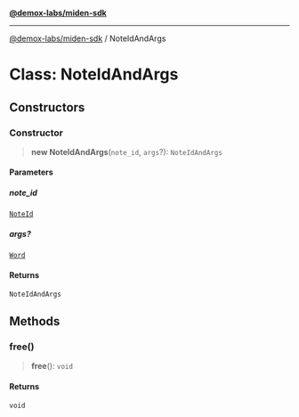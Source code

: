 [**@demox-labs/miden-sdk**](../README.md)

***

[@demox-labs/miden-sdk](../README.md) / NoteIdAndArgs

# Class: NoteIdAndArgs

## Constructors

### Constructor

> **new NoteIdAndArgs**(`note_id`, `args`?): `NoteIdAndArgs`

#### Parameters

##### note\_id

[`NoteId`](NoteId.md)

##### args?

[`Word`](Word.md)

#### Returns

`NoteIdAndArgs`

## Methods

### free()

> **free**(): `void`

#### Returns

`void`
